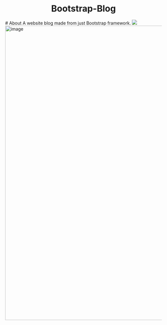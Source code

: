 <h1 align="center"> Bootstrap-Blog</h1>
# About
A website blog made from just Bootstrap framework.
<a href="https://utkarsh-dixit-git.github.io/bootstrap-blog/"><img src="https://img.shields.io/github/deployments/utkarsh-dixit-git/bootstrap-blog/github-pages?style=for-the-badge"></a>
<a href="https://utkarsh-dixit-git.github.io/bootstrap-blog/"><img width="948" alt="image" src="https://user-images.githubusercontent.com/88888678/182513894-9e4a9c81-cafb-4972-baa6-3e119cba19d3.png"></a>
